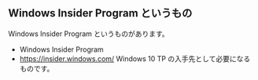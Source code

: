 ## Windows Insider Program というもの

Windows Insider Program というものがあります。
*  Windows Insider Program
  *  https://insider.windows.com/
Windows 10 TP の入手先として必要になるものです。

